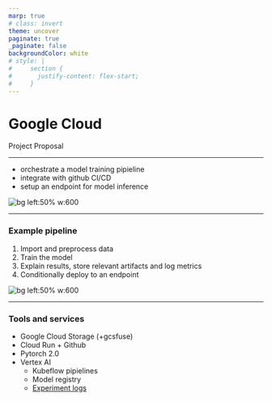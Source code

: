 ```yaml
---
marp: true
# class: invert
theme: uncover
paginate: true
_paginate: false
backgroundColor: white
# style: |
#     section {
#       justify-content: flex-start;
#     }
---
```


# Google Cloud
Project Proposal

---

- orchestrate a model training pipieline
- integrate with github CI/CD
- setup an endpoint for model inference

![bg left:50% w:600](https://static.wixstatic.com/media/ae2a18_da5e51a6483b46a4add6e7b5f44c4ec2~mv2.jpg/v1/fill/w_640,h_430,al_c,q_80,usm_0.66_1.00_0.01,enc_auto/ae2a18_da5e51a6483b46a4add6e7b5f44c4ec2~mv2.jpg)

---

### Example pipeline

1. Import and preprocess data
2. Train the model
3. Explain results, store relevant artifacts and log metrics
4. Conditionally deploy to an endpoint

![bg left:50% w:600](https://codelabs.developers.google.com/static/vertex-pipelines-intro/img/e2epipeline.png)

---

### Tools and services
- Google Cloud Storage (+gcsfuse)
- Cloud Run + Github
- Pytorch 2.0
- Vertex AI
	- Kubeflow pipielines
	- Model registry
	- [Experiment logs](https://cloud.google.com/vertex-ai/docs/experiments/log-data?hl=en#summary-metrics)